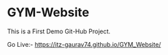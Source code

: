# GYM-Website
This is a First Demo Git-Hub Project.

Go Live:- https://itz-gaurav74.github.io/GYM_Website/
